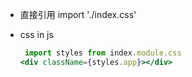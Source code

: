 - 直接引用 import './index.css'

- css in js  

  ```jsx
   import styles from index.module.css
  <div className={styles.app}></div>
  ```

  

  

  <div>